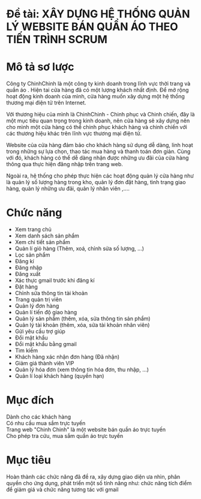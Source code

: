 # Đề tài: XÂY DỰNG HỆ THỐNG QUẢN LÝ WEBSITE BÁN QUẦN ÁO THEO TIẾN TRÌNH SCRUM
# Mô tả sơ lược
Công ty ChinhChinh là một công ty kinh doanh trong lĩnh vực thời trang và quần áo . Hiện tai cửa hàng đã có một lượng khách nhất định. Để mở rộng hoạt động kinh doanh của mình, cửa hàng muốn xây dựng một hệ thống thương mại điện tử trên Internet.

Với thương hiệu của mình là ChinhChinh - Chinh phục và Chinh chiến, đây là một mục tiêu quan trọng trong kinh doanh, nên cửa hàng sẽ xây dựng nên cho mình một cửa hàng có thể chinh phục khách hàng và chinh chiến với các thương hiệu khác trên lĩnh vực thương mại điện tử.

Website của cửa hàng đảm bảo cho khách hàng sử dụng dễ dàng, linh hoạt trong những sự lựa chọn, thao tác mua hàng và thanh toán đơn giản. Cùng với đó, khách hàng có thể dễ dàng nhận được những ưu đãi của cửa hàng thông qua thực hiện đăng nhập trên trang web. 

Ngoài ra, hệ thống cho phép thực hiện các hoạt động quản lý cửa hàng như là quản lý số lượng hàng trong kho, quản lý đơn đặt hàng, tình trạng giao hàng, quản lý những ưu đãi, quản lý nhân viên ,....
# Chức năng
- Xem trang chủ
- Xem danh sách sản phẩm
- Xem chi tiết sản phẩm
- Quản lí giỏ hàng (Thêm, xoá, chỉnh sửa số lượng, ...)
- Lọc sản phẩm
- Đăng kí
- Đăng nhập
- Đăng xuất
- Xác thực gmail trước khi đăng kí
- Đặt hàng
- Chỉnh sửa thông tin tài khoản
- Trang quản trị viên
- Quản lý đơn hàng
- Quản lí tiến độ giao hàng
- Quản lý sản phẩm (thêm, xóa, sửa thông tin sản phẩm)
- Quản lý tài khoản (thêm, xóa, sửa tài khoản nhân viên)
- Gửi yêu cầu trợ giúp
- Đổi mật khẩu
- Đổi mật khẩu bằng gmail
- Tìm kiếm
- Khách hàng xác nhận đơn hàng (Đã nhận)
- Giảm giá thành viên VIP
- Quản lý hóa đơn (xem thông tin hóa đơn, thu nhập, …)
- Quản lí loại khách hàng (quyền hạn)
# Mục đích
Dành cho các khách hàng 		
Có nhu cầu mua sắm trực tuyến		
Trang web  "Chinh Chinh" là một website bán quần áo trực tuyến		
Cho phép tra cứu, mua sắm quần áo trực tuyến		
# Mục tiêu
Hoàn thành các chức năng đã đề ra, xây dựng giao diện ưa nhìn, phân quyền cho ứng dụng, phát triển một số tính năng như: chức năng tích điểm để giảm giá và chức năng tương tác với gmail
